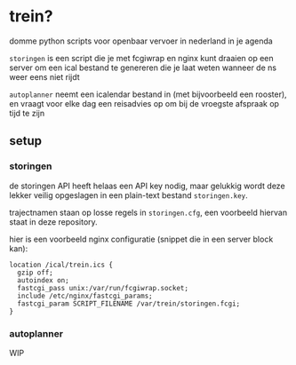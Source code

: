 # trein?

domme python scripts voor openbaar vervoer in nederland in je agenda

`storingen` is een script die je met fcgiwrap en nginx kunt draaien op een
server om een ical bestand te genereren die je laat weten wanneer de ns weer
eens niet rijdt

`autoplanner` neemt een icalendar bestand in (met bijvoorbeeld een rooster), en
vraagt voor elke dag een reisadvies op om bij de vroegste afspraak op tijd te
zijn

## setup

### storingen

de storingen API heeft helaas een API key nodig, maar gelukkig wordt deze
lekker veilig opgeslagen in een plain-text bestand `storingen.key`.

trajectnamen staan op losse regels in `storingen.cfg`, een voorbeeld hiervan
staat in deze repository.

hier is een voorbeeld nginx configuratie (snippet die in een server block kan):

```nginx
location /ical/trein.ics {
  gzip off;
  autoindex on;
  fastcgi_pass unix:/var/run/fcgiwrap.socket;
  include /etc/nginx/fastcgi_params;
  fastcgi_param SCRIPT_FILENAME /var/trein/storingen.fcgi;
}
```

### autoplanner

WIP
